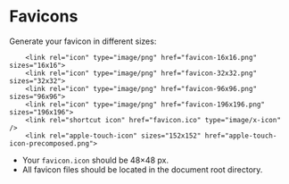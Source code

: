 Favicons
========

Generate your favicon in different sizes:

```
	<link rel="icon" type="image/png" href="favicon-16x16.png" sizes="16x16">
	<link rel="icon" type="image/png" href="favicon-32x32.png" sizes="32x32">
	<link rel="icon" type="image/png" href="favicon-96x96.png" sizes="96x96">
	<link rel="icon" type="image/png" href="favicon-196x196.png" sizes="196x196">
	<link rel="shortcut icon" href="favicon.ico" type="image/x-icon" />
	<link rel="apple-touch-icon" sizes="152x152" href="apple-touch-icon-precomposed.png">
```

* Your `favicon.icon` should be 48×48 px.
* All favicon files should be located in the document root directory.